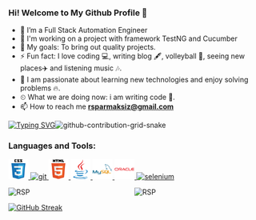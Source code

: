 ### Hi! Welcome to My Github Profile 👋

- 🔭 I’m a Full Stack Automation Engineer                                                                            
- 🌱 I'm working on a project with framework TestNG and Cucumber
- 💪 My goals: To bring out quality projects.
- ⚡ Fun fact: I love coding 💻, writing blog 🖋️, volleyball 🏐, seeing new places✈️ and listening music 🎶. 
- 👀 I am passionate about learning new technologies and enjoy solving problems 🔥.
- ⏲ What we are doing now: i am writing code 🚀.
- 📫 How to reach me **rsparmaksiz@gmail.com**

[![Typing SVG](https://readme-typing-svg.herokuapp.com?color=%23732DA4&lines=QA+Automation+Engineer+%7C+Turkey;I'm+Ramazan;I+am+sharing+my+projects+in+here;I+usually+using+;Java+programming+language+for+projects)](https://git.io/typing-svg)![github-contribution-grid-snake](https://user-images.githubusercontent.com/113792519/204306966-a9ae2dd4-54e4-4acd-9c55-5c77c60c64b6.gif)


<h3 align="left">Languages and Tools:</h3>
</a> <a href="https://www.w3schools.com/css/" target="_blank" rel="noreferrer"> </a> <a href="https://www.w3schools.com/css/" target="_blank" rel="noreferrer"> <img src="https://raw.githubusercontent.com/devicons/devicon/master/icons/css3/css3-original-wordmark.svg" alt="css3" width="40" height="40"/> </a> <a href="https://git-scm.com/" target="_blank" rel="noreferrer"> <img src="https://www.vectorlogo.zone/logos/git-scm/git-scm-icon.svg" alt="git" width="40" height="40"/> </a> <a href="https://www.w3.org/html/" target="_blank" rel="noreferrer"> <img src="https://raw.githubusercontent.com/devicons/devicon/master/icons/html5/html5-original-wordmark.svg" alt="html5" width="40" height="40"/> </a> <a href="https://www.java.com" target="_blank" rel="noreferrer"> <img src="https://raw.githubusercontent.com/devicons/devicon/master/icons/java/java-original.svg" alt="java" width="40" height="40"/> </a> <a href="https://www.mysql.com/" target="_blank" rel="noreferrer"> <img src="https://raw.githubusercontent.com/devicons/devicon/master/icons/mysql/mysql-original-wordmark.svg" alt="mysql" width="40" height="40"/> </a> <a href="https://www.oracle.com/" target="_blank" rel="noreferrer"> <img src="https://raw.githubusercontent.com/devicons/devicon/master/icons/oracle/oracle-original.svg" alt="oracle" width="40" height="40"/> </a> <a href="https://www.selenium.dev" target="_blank" rel="noreferrer"> <img src="https://raw.githubusercontent.com/detain/svg-logos/780f25886640cef088af994181646db2f6b1a3f8/svg/selenium-logo.svg" alt="selenium" width="40" height="40"/> </a> </p>
  
<!---
Rsp/RSP is a ✨ special ✨ repository because its `README.md` (this file) appears on your GitHub profile.
You can click the Preview link to take a look at your changes.
--->
<p><img align="left" src="https://github-readme-stats.vercel.app/api/top-langs?username=rsparmaksiz&show_icons=true&locale=en&layout=compact" alt="RSP" /></p>

<p align="center"> <img src="https://github-readme-stats.vercel.app/api?username=rsparmaksiz&count_private=true&theme=theme&show_icons=true" alt="RSP" /p>

[![GitHub Streak](http://github-readme-streak-stats.herokuapp.com?user=rsparmaksiz&theme=onedark&date_format=M%20j%5B%2C%20Y%5D)](https://git.io/streak-stats)
<br/>
